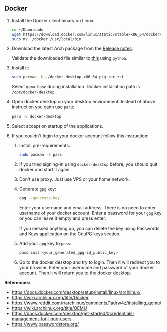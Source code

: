 ## Docker

1. Install the Docker client binary on Linux:

   ```bash
   cd ~/Downloads
   wget https://download.docker.com/linux/static/stable/x86_64/docker-27.4.0.tgz -qO- | tar xvfz - docker/docker --strip-components=1
   sudo mv ./docker /usr/local/bin
   ```

2. Download the latest Arch package from the [Release notes](https://docs.docker.com/desktop/release-notes/).

   Validate the downloaded file similar to [this](./3_anaconda.md) using `python`.

3. Install it:

   ```bash
   sudo pacman -U ./docker-desktop-x86_64.pkg.tar.zst
   ```

   Select `qemu-base` during installation.
   Docker installation path is `/opt/docker-desktop`.

4. Open docker desktop on your desktop environment.
   Instead of above instruction you cann use `paru`:
   ```bash
   paru -S docker-desktop
   ```
5. Select accept on startup of the applications.
6. If you couldn't login to your docker account follow this instruction:

   1. Install pre-requirements:
      ```bash
      sudo pacman -S pass
      ```
   2. If you tried signing-in using `docker-desktop` before, you should quit docker and start it again.
   3. Don't use proxy. Just use VPS or your home network.
   4. Generate `gpg` key:

      ```bash
      gpg --generate-key
      ```

      Enter your username and email address. There is no need to enter username of your docker account. Enter a password for your `gpg` key or you can leave it empty and press enter.

      If you messed anything up, you can delete the key using Passwords and Keys application on the GnuPG keys section.

   5. Add your `gpg` key to `pass`:

      ```bash
      pass init <your_generated_gpg-id_public_key>
      ```

   6. Go to the docker desktop and try to login. Then it will redirect you to your browser. Enter your username and password of your docker account. Then it will return you to the docker desktop.

**References:**

- <https://docs.docker.com/desktop/setup/install/linux/archlinux/>
- <https://wiki.archlinux.org/title/Docker>
- <https://www.reddit.com/r/archlinux/comments/1adrw4z/installing_qemu/>
- <https://wiki.archlinux.org/title/QEMU>
- <https://docs.docker.com/desktop/get-started/#credentials-management-for-linux-users>
- <https://www.passwordstore.org/>
